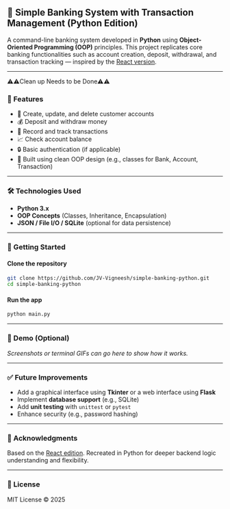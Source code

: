 ## 🏦 Simple Banking System with Transaction Management (Python Edition)

A command-line banking system developed in **Python** using **Object-Oriented Programming (OOP)** principles. This project replicates core banking functionalities such as account creation, deposit, withdrawal, and transaction tracking — inspired by the [React version](https://github.com/JV-Vigneesh/Simple-Banking-System-with-Transaction-Management-React-Edition).

---

⚠️⚠️Clean up Needs to be Done⚠️⚠️

### 📌 Features

* 🧾 Create, update, and delete customer accounts
* 💰 Deposit and withdraw money
* 🔄 Record and track transactions
* 📈 Check account balance
* 🔒 Basic authentication (if applicable)
* 🧱 Built using clean OOP design (e.g., classes for Bank, Account, Transaction)

---

### 🛠️ Technologies Used

* **Python 3.x**
* **OOP Concepts** (Classes, Inheritance, Encapsulation)
* **JSON / File I/O / SQLite** (optional for data persistence)

---

### 🚀 Getting Started

#### Clone the repository

```bash
git clone https://github.com/JV-Vigneesh/simple-banking-python.git
cd simple-banking-python
```

#### Run the app

```bash
python main.py
```

---

### 📸 Demo (Optional)

*Screenshots or terminal GIFs can go here to show how it works.*

---

### ✅ Future Improvements

* Add a graphical interface using **Tkinter** or a web interface using **Flask**
* Implement **database support** (e.g., SQLite)
* Add **unit testing** with `unittest` or `pytest`
* Enhance security (e.g., password hashing)

---

### 🙌 Acknowledgments

Based on the [React edition](https://github.com/JV-Vigneesh/Simple-Banking-System-with-Transaction-Management-React-Edition). Recreated in Python for deeper backend logic understanding and flexibility.

---

### 📃 License

MIT License © 2025
